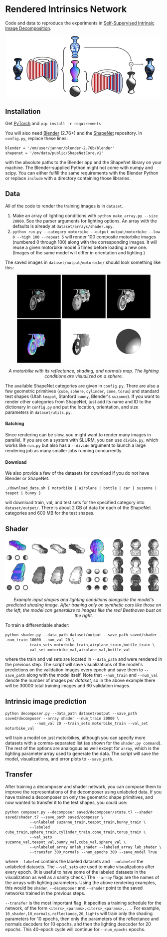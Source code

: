 # Rendered Intrinsics Network
Code and data to reproduce the experiments in [Self-Supervised Intrinsic Image Decomposition](http://people.csail.mit.edu/janner/papers/intrinsic_nips_2017.pdf).

<p align="center">
    <img src='git/figures/intrinsic.png' width='500'/>
</p>

## Installation
Get [PyTorch](http://pytorch.org/) and `pip install -r requirements`

You will also need [Blender](https://www.blender.org/) (2.76+) and the [ShapeNet](https://www.shapenet.org/) repository. In `config.py`, replace these lines:
```
blender = '/om/user/janner/blender-2.76b/blender'
shapenet = '/om/data/public/ShapeNetCore.v1'
```
with the absolute paths to the Blender app and the ShapeNet library on your machine. The Blender-supplied Python might not come with numpy and scipy. You can either fulfill the same requirements with the Blender Python or replace `include` with a directory containing those libraries. 

## Data

All of the code to render the training images is in `dataset`. 
1. Make an array of lighting conditions with `python make_array.py --size 20000`. See the parser arguments for lighting options. An array with the defaults is already at `dataset/arrays/shader.npy`.
2. `python run.py --category motorbike --output output/motorbike --low 0 --high 100 --repeat 5` will render 100 composite motorbike images (numbered 0 through 100) along with the corresponding images. It will reuse a given motorbike model 5 times before loading a new one. (Images of the same model will differ in orientation and lighting.) 

The saved images in `dataset/output/motorbike/` should look something like this:

<p align="center">
    <img src='git/shapenet/96_composite.png' width='140'/>
    <img src='git/shapenet/96_albedo.png' width='140'/>
    <img src='git/shapenet/96_shading.png' width='140'/>
    <img src='git/shapenet/96_normals.png' width='140'/>
    <img src='git/shapenet/96_depth.png' width='140'/>
    <img src='git/shapenet/96_lights.png' width='140'/> 
</p>
<p align="center">
    <em> A motorbike with its reflectance, shading, and normals map. The lighting conditions are visualized on a sphere.</em>
</p>

The available ShapeNet categories are given in `config.py`. There are also a few geometric primitives (`cube`, `sphere`, `cylinder`, `cone`, `torus`) and standard test shapes (Utah `teapot`, Stanford `bunny`, Blender's `suzanne`). If you want to render other categories from ShapeNet, just add its name and ID to the dictionary in `config.py` and put the location, orientation, and size parameters in `dataset/utils.py`.

#### Batching
Since rendering can be slow, you might want to render many images in parallel. If you are on a system with SLURM, you can use `divide.py`, which works like `run.py` but also has a `--divide` argument to launch a large rendering job as many smaller jobs running concurrently.

#### Download
We also provide a few of the datasets for download if you do not have Blender or ShapeNet. 
```
./download_data.sh { motorbike | airplane | bottle | car | suzanne | teapot | bunny }
``` 
will download train, val, and test sets for the specified category into `dataset/output/`. There is about 2 GB of data for each of the ShapeNet categories and 600 MB for the test shapes. 

## Shader

<p align="center">
    <img src='git/figures/shader.png' width='750'/>
</p>
<p align="center">
    <em> Example input shapes and lighting conditions alongside the model's predicted shading image. After training only on synthetic cars like those on the left, the model can generalize to images like the real Beethoven bust on the right.</em>
</p>

To train a differentiable shader:
```
python shader.py --data_path dataset/output --save_path saved/shader --num_train 10000 --num_val 20 \
		 --train_sets motorbike_train,airplane_train,bottle_train \
		 --val_set motorbike_val,airplane_val,bottle_val
```
where the train and val sets are located in `--data_path` and were rendered in the previous step. The script will save visualizations of the model's predictions on the validation images every epoch and save them to `--save_path` along with the model itself. Note that `--num_train` and `--num_val` denote the number of images <i>per dataset</i>, so in the above example there will be 30000 total training images and 60 validation images.

## Intrinsic image prediction

```
python decomposer.py --data_path dataset/output --save_path saved/decomposer --array shader --num_train 20000 \
		     --num_val 20 --train_sets motorbike_train --val_set motorbike_val
```

will train a model on just motorbikes, although you can specify more datasets with a comma-separated list (as shown for the `shader.py command`). The rest of the options are analogous as well except for `array`, which is the lighting parameter array used to generate the data. The script will save the model, visualizations, and error plots to `--save_path`.

## Transfer
After training a decomposer and shader network, you can compose them to improve the representations of the decomposer using unlabeled data. If you have trained a decomposer on only the geometric shape primitives, and now wanted to transfer it to the test shapes, you could use:
```
python composer.py --decomposer saved/decomposer/state.t7 --shader saved/shader.t7 --save_path saved/composer \
		   --unlabeled suzanne_train,teapot_train,bunny_train \
		   --labeled cube_train,sphere_train,cylinder_train,cone_train,torus_train \
		   --val_sets suzanne_val,teapot_val,bunny_val,cube_val,sphere_val \
		   --unlabeled_array unlab_shader --labeled_array lab_shader \
		   --transfer 300_normals --num_epochs 300 --save_model True 
```
where `--labeled` contains the labeled datasets and `--unlabeled` the unlabeled datasets. The `--val_sets` are used to make visualizations after every epoch. (It is useful to have some of the labeled datasets in the visualization as well as a sanity check.) The `--array` flags are the names of the arrays with lighting parameters. Using the above rendering examples, this would be `shader`. `--decomposer` and `--shader` point to the saved networks trained in the previous steps.

`--transfer` is the most important flag. It specifies a training schedule for the network, of the form `<iters>_<params>,<iters>_<params>,...`. For example, `10_shader,10_normals,reflectance,20_lights` will train only the shading parameters for 10 epochs, then only the parameters of the reflectance and normals decoders for 10 epochs, and then the lighting deocoder for 20 epochs. This 40-epoch cycle will continue for `--num_epochs` epochs.

